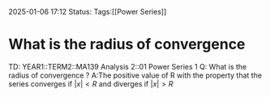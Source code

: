 2025-01-06 17:12
Status: 
Tags:[[Power Series]]
# What is the radius of convergence

TD: YEAR1::TERM2::MA139 Analysis 2::01 Power Series 1
Q: What is the radius of convergence
?
A:The positive value of R with the property that the series converges if $|x| < R$ and diverges if $|x| > R$ 
<!--ID: 1736185261139-->

